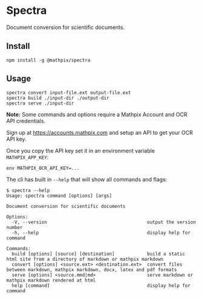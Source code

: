# Spectra

Document conversion for scientific documents.

## Install

```
npm install -g @mathpix/spectra
```

## Usage

```
spectra convert input-file.ext output-file.ext
spectra build ./input-dir ./output-dir
spectra serve ./input-dir
```

**Note:** Some commands and options require a Mathpix Account and OCR API credentials.

Sign up at https://accounts.mathpix.com and setup an API to get your OCR API key.

Once you copy the API key set it in an environment variable `MATHPIX_APP_KEY`:

```
env MATHPIX_OCR_API_KEY=...
```

The cli has built in `--help` that will show all commands and flags:

```
$ spectra --help
Usage: spectra command [options] [args]

Document conversion for scientific documents

Options:
  -V, --version                                     output the version number
  -h, --help                                        display help for command

Commands:
  build [options] [source] [destination]            build a static html site from a directory of markdown or mathpix markdown
  convert [options] <source.ext> <destination.ext>  convert files between markdown, mathpix markdown, docx, latex and pdf formats
  serve [options] <source.mmd|md>                   serve markdown or mathpix markdown rendered at html
  help [command]                                    display help for command
```
